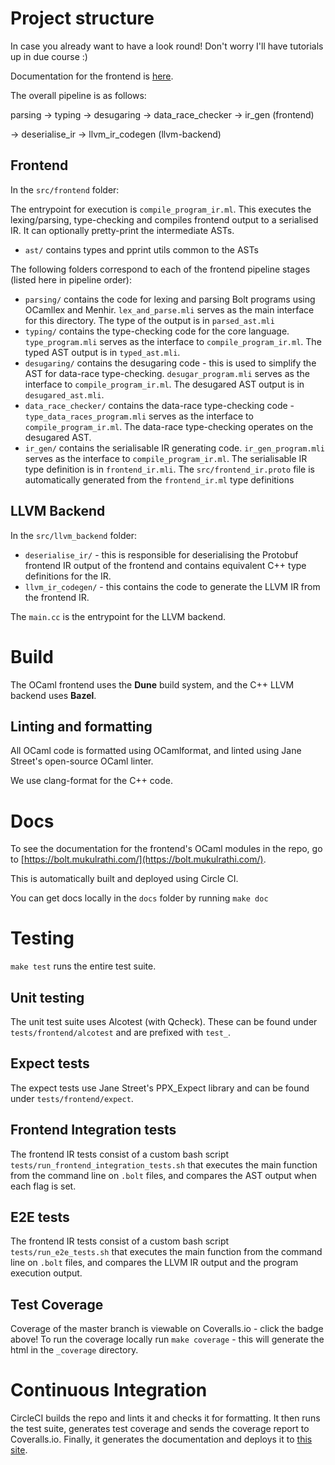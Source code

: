 # Project structure

In case you already want to have a look round! Don't worry I'll have tutorials up in due course :)

Documentation for the frontend is [here](https://mukul-rathi.github.io/bolt/).

The overall pipeline is as follows:

parsing -> typing -> desugaring -> data_race_checker -> ir_gen (frontend)

-> deserialise_ir -> llvm_ir_codegen (llvm-backend)

## Frontend

In the `src/frontend` folder:

The entrypoint for execution is `compile_program_ir.ml`. This executes the lexing/parsing, type-checking and compiles frontend output to a serialised IR. It can optionally pretty-print the intermediate ASTs.

- `ast/` contains types and pprint utils common to the ASTs

The following folders correspond to each of the frontend pipeline stages (listed here in pipeline order):

- `parsing/` contains the code for lexing and parsing Bolt programs using OCamllex and Menhir. `lex_and_parse.mli` serves as the main interface for this directory. The type of the output is in `parsed_ast.mli`
- `typing/` contains the type-checking code for the core language. `type_program.mli` serves as the interface to `compile_program_ir.ml`. The typed AST output is in `typed_ast.mli`.
- `desugaring/` contains the desugaring code - this is used to simplify the AST for data-race type-checking. `desugar_program.mli` serves as the interface to `compile_program_ir.ml`. The desugared AST output is in `desugared_ast.mli`.
- `data_race_checker/` contains the data-race type-checking code - `type_data_races_program.mli` serves as the interface to `compile_program_ir.ml`. The data-race type-checking operates on the desugared AST.
- `ir_gen/` contains the serialisable IR generating code. `ir_gen_program.mli` serves as the interface to `compile_program_ir.ml`. The serialisable IR type definition is in `frontend_ir.mli`. The `src/frontend_ir.proto` file is automatically generated from the `frontend_ir.ml` type definitions

## LLVM Backend

In the `src/llvm_backend` folder:

- `deserialise_ir/` - this is responsible for deserialising the Protobuf frontend IR output of the frontend and contains equivalent C++ type definitions for the IR.
- `llvm_ir_codegen/` - this contains the code to generate the LLVM IR from the frontend IR.

The `main.cc` is the entrypoint for the LLVM backend.

# Build

The OCaml frontend uses the **Dune** build system, and the C++ LLVM backend uses **Bazel**.

## Linting and formatting

All OCaml code is formatted using OCamlformat, and linted using Jane Street's open-source OCaml linter.

We use clang-format for the C++ code.

# Docs

To see the documentation for the frontend's OCaml modules in the repo, go to [https://bolt.mukulrathi.com/](https://bolt.mukulrathi.com/).

This is automatically built and deployed using Circle CI.

You can get docs locally in the `docs` folder by running `make doc`

# Testing

`make test` runs the entire test suite.

## Unit testing

The unit test suite uses Alcotest (with Qcheck). These can be found under `tests/frontend/alcotest` and are prefixed with `test_`.

## Expect tests

The expect tests use Jane Street's PPX_Expect library and can be found under `tests/frontend/expect`.

## Frontend Integration tests

The frontend IR tests consist of a custom bash script `tests/run_frontend_integration_tests.sh` that executes the main function from the command line on `.bolt` files, and compares the AST output when each flag is set.

## E2E tests

The frontend IR tests consist of a custom bash script `tests/run_e2e_tests.sh` that executes the main function from the command line on `.bolt` files, and compares the LLVM IR output and the program execution output.

## Test Coverage

Coverage of the master branch is viewable on Coveralls.io - click the badge above! To run the coverage locally run `make coverage` - this will generate the html in the `_coverage` directory.

# Continuous Integration

CircleCI builds the repo and lints it and checks it for formatting. It then runs the test suite, generates test coverage and sends the coverage report to Coveralls.io. Finally, it generates the documentation and deploys it to [this site](https://mukul-rathi.github.io/bolt/).
